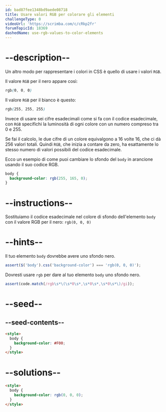```yaml
---
id: bad87fee1348bd9aede08718
title: Usare valori RGB per colorare gli elementi
challengeType: 0
videoUrl: 'https://scrimba.com/c/cRkp2fr'
forumTopicId: 18369
dashedName: use-rgb-values-to-color-elements
---
```


# --description--

Un altro modo per rappresentare i colori in CSS è quello di usare i valori `RGB`.

Il valore `RGB` per il nero appare così:

```css
rgb(0, 0, 0)
```

Il valore `RGB` per il bianco è questo:

```css
rgb(255, 255, 255)
```

Invece di usare sei cifre esadecimali come si fa con il codice esadecimale, con `RGB` specifichi la luminosità di ogni colore con un numero compreso tra 0 e 255.

Se fai il calcolo, le due cifre di un colore equivalgono a 16 volte 16, che ci dà 256 valori totali. Quindi `RGB`, che inizia a contare da zero, ha esattamente lo stesso numero di valori possibili del codice esadecimale.

Ecco un esempio di come puoi cambiare lo sfondo del `body` in arancione usando il suo codice RGB.

```css
body {
  background-color: rgb(255, 165, 0);
}
```

# --instructions--

Sostituiamo il codice esadecimale nel colore di sfondo dell'elemento `body` con il valore RGB per il nero: `rgb(0, 0, 0)`

# --hints--

Il tuo elemento `body` dovrebbe avere uno sfondo nero.

```js
assert($('body').css('background-color') === 'rgb(0, 0, 0)');
```

Dovresti usare `rgb` per dare al tuo elemento `body` uno sfondo nero.

```js
assert(code.match(/rgb\s*\(\s*0\s*,\s*0\s*,\s*0\s*\)/gi));
```

# --seed--

## --seed-contents--

```html
<style>
  body {
    background-color: #F00;
  }
</style>
```

# --solutions--

```html
<style>
  body {
    background-color: rgb(0, 0, 0);
  }
</style>
```
